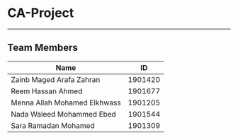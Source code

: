 # CA-Project
--------------------------------------------------------------------------------------------------------------------------------------------------------
## Team Members

Name              | ID
------------------|---------------
Zainb Maged Arafa Zahran|1901420
Reem Hassan Ahmed |1901677
Menna Allah Mohamed Elkhwass|1901205
Nada Waleed Mohammed Ebed| 1901544
Sara Ramadan Mohamed |1901309

